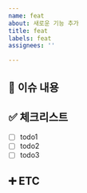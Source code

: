 ```yaml
---
name: feat
about: 새로운 기능 추가
title: feat
labels: feat
assignees: ''

---
```


## 📄 이슈 내용

## ✅ 체크리스트
- [ ] todo1
- [ ] todo2
- [ ] todo3

## ➕ ETC
